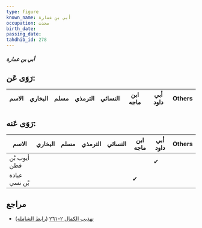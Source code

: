 ```yaml
---
type: figure
known_name: أبي بن عمارة
occupation: محدث
birth_date:
passing_date:
tahdhib_id: 278
---
```

##### أبي بن عمارة

## رَوَى عَن:
| الاسم | البخاري | مسلم | الترمذي | النسائي | ابن ماجه | أبي داود | Others |
| ----- | ------- | ---- | ------- | ------- | -------- | -------- | ------ |
## رَوَى عَنه:
| الاسم         | البخاري | مسلم | الترمذي | النسائي | ابن ماجه | أبي داود | Others |
| ------------- | ------- | ---- | ------- | ------- | -------- | -------- | ------ |
| أيوب بْن قطن  |         |      |         |         |          | ✔        |        |
| عبادة بْن نسي |         |      |         |         | ✔        |          |        |
## مراجع
- [تهذيب الكمال ٢-٢٦١](obsidian://open?vault=Tahdhib-al-Kamal&file=Figures/٢٧٨-أبي%20بن%20عمارة) ([رابط الشاملة](https://shamela.ws/book/3722/742))